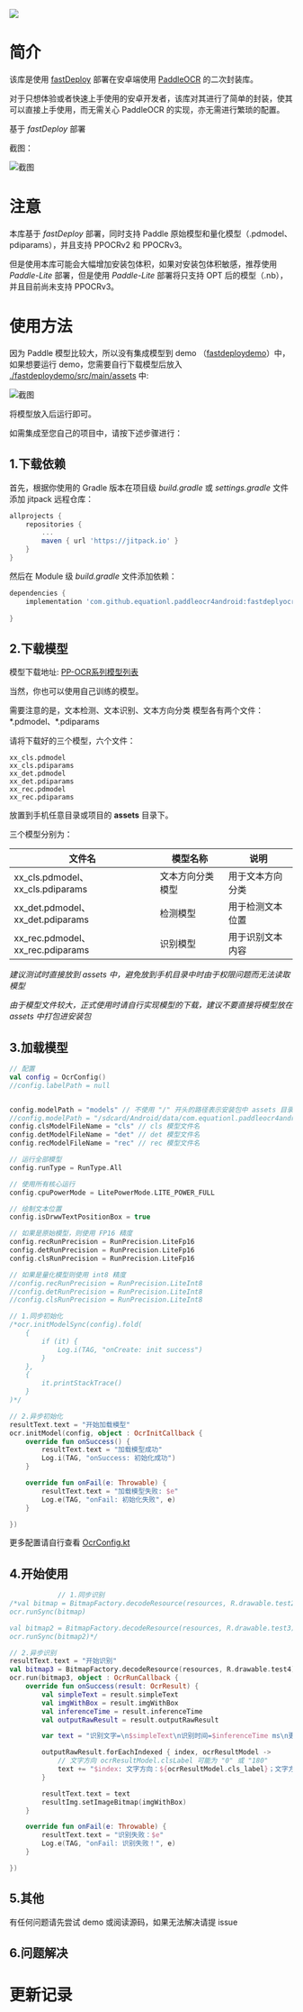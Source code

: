 [![](https://jitpack.io/v/equationl/paddleocr4android.svg)](https://jitpack.io/#equationl/paddleocr4android)

# 简介

该库是使用 [fastDeploy](https://github.com/PaddlePaddle/PaddleOCR/tree/dygraph/deploy/fastdeploy/android) 部署在安卓端使用 [PaddleOCR](https://github.com/PaddlePaddle/PaddleOCR) 的二次封装库。

对于只想体验或者快速上手使用的安卓开发者，该库对其进行了简单的封装，使其可以直接上手使用，而无需关心 PaddleOCR 的实现，亦无需进行繁琐的配置。

基于 *fastDeploy* 部署

截图：

![截图](/doc/screenshot2.jpg)

# 注意

本库基于 *fastDeploy* 部署，同时支持 Paddle 原始模型和量化模型（.pdmodel、pdiparams），并且支持 PPOCRv2 和 PPOCRv3。

但是使用本库可能会大幅增加安装包体积，如果对安装包体积敏感，推荐使用 *Paddle-Lite* 部署，但是使用 *Paddle-Lite* 部署将只支持 OPT 后的模型（.nb），并且目前尚未支持 PPOCRv3。


# 使用方法

因为 Paddle 模型比较大，所以没有集成模型到 demo （[fastdeploydemo](../fastdeploydemo)）中，如果想要运行 demo，您需要自行下载模型后放入 [./fastdeploydemo/src/main/assets](../fastdeploydemo/src/main/assets) 中:

![截图](/doc/screenshot3.png)

将模型放入后运行即可。

如需集成至您自己的项目中，请按下述步骤进行：

## 1.下载依赖

首先，根据你使用的 Gradle 版本在项目级 *build.gradle* 或 *settings.gradle* 文件添加 jitpack 远程仓库：

```gradle
allprojects {
	repositories {
		...
		maven { url 'https://jitpack.io' }
	}
}
```

然后在 Module 级 *build.gradle* 文件添加依赖：

```gradle
dependencies {
    implementation 'com.github.equationl.paddleocr4android:fastdeplyocr:v1.2.2'
    
}
```

## 2.下载模型

模型下载地址: [PP-OCR系列模型列表](https://github.com/PaddlePaddle/PaddleOCR/blob/release/2.6/doc/doc_ch/models_list.md)

当然，你也可以使用自己训练的模型。

需要注意的是，文本检测、文本识别、文本方向分类 模型各有两个文件：\*.pdmodel、\*.pdiparams

请将下载好的三个模型，六个文件：

```
xx_cls.pdmodel
xx_cls.pdiparams
xx_det.pdmodel
xx_det.pdiparams
xx_rec.pdmodel
xx_rec.pdiparams
```

放置到手机任意目录或项目的 **assets** 目录下。

三个模型分别为：

| 文件名                             | 模型名称     | 说明       |
|---------------------------------|----------|----------|
| xx_cls.pdmodel、xx_cls.pdiparams | 文本方向分类模型 | 用于文本方向分类 |
| xx_det.pdmodel、xx_det.pdiparams | 检测模型     | 用于检测文本位置 |
| xx_rec.pdmodel、xx_rec.pdiparams | 识别模型     | 用于识别文本内容 |

*建议测试时直接放到 assets 中，避免放到手机目录中时由于权限问题而无法读取模型*

*由于模型文件较大，正式使用时请自行实现模型的下载，建议不要直接将模型放在 assets 中打包进安装包*

## 3.加载模型

```kotlin
// 配置
val config = OcrConfig()
//config.labelPath = null


config.modelPath = "models" // 不使用 "/" 开头的路径表示安装包中 assets 目录下的文件，例如当前表示 assets/models/ocr_v2_for_cpu
//config.modelPath = "/sdcard/Android/data/com.equationl.paddleocr4android.app/files/models" // 使用 "/" 表示手机储存路径，测试时请将下载的三个模型放置于该目录下
config.clsModelFileName = "cls" // cls 模型文件名
config.detModelFileName = "det" // det 模型文件名
config.recModelFileName = "rec" // rec 模型文件名

// 运行全部模型
config.runType = RunType.All

// 使用所有核心运行
config.cpuPowerMode = LitePowerMode.LITE_POWER_FULL

// 绘制文本位置
config.isDrwwTextPositionBox = true

// 如果是原始模型，则使用 FP16 精度
config.recRunPrecision = RunPrecision.LiteFp16
config.detRunPrecision = RunPrecision.LiteFp16
config.clsRunPrecision = RunPrecision.LiteFp16

// 如果是量化模型则使用 int8 精度
//config.recRunPrecision = RunPrecision.LiteInt8
//config.detRunPrecision = RunPrecision.LiteInt8
//config.clsRunPrecision = RunPrecision.LiteInt8

// 1.同步初始化
/*ocr.initModelSync(config).fold(
    {
        if (it) {
            Log.i(TAG, "onCreate: init success")
        }
    },
    {
        it.printStackTrace()
    }
)*/

// 2.异步初始化
resultText.text = "开始加载模型"
ocr.initModel(config, object : OcrInitCallback {
    override fun onSuccess() {
        resultText.text = "加载模型成功"
        Log.i(TAG, "onSuccess: 初始化成功")
    }

    override fun onFail(e: Throwable) {
        resultText.text = "加载模型失败: $e"
        Log.e(TAG, "onFail: 初始化失败", e)
    }

})
```

更多配置请自行查看 [OcrConfig.kt](../fastdeployOCR/src/main/java/com/equationl/fastdeployocr/OcrConfig.kt)

## 4.开始使用

```kotlin
            // 1.同步识别
/*val bitmap = BitmapFactory.decodeResource(resources, R.drawable.test2)
ocr.runSync(bitmap)

val bitmap2 = BitmapFactory.decodeResource(resources, R.drawable.test3)
ocr.runSync(bitmap2)*/

// 2.异步识别
resultText.text = "开始识别"
val bitmap3 = BitmapFactory.decodeResource(resources, R.drawable.test4)
ocr.run(bitmap3, object : OcrRunCallback {
    override fun onSuccess(result: OcrResult) {
        val simpleText = result.simpleText
        val imgWithBox = result.imgWithBox
        val inferenceTime = result.inferenceTime
        val outputRawResult = result.outputRawResult

        var text = "识别文字=\n$simpleText\n识别时间=$inferenceTime ms\n更多信息=\n"

        outputRawResult.forEachIndexed { index, ocrResultModel ->
            // 文字方向 ocrResultModel.clsLabel 可能为 "0" 或 "180"
            text += "$index: 文字方向：${ocrResultModel.cls_label}；文字方向置信度：${ocrResultModel.cls_confidenceL}；识别置信度 ${ocrResultModel.confidence}；；文字位置：${ocrResultModel.points}\n"
        }

        resultText.text = text
        resultImg.setImageBitmap(imgWithBox)
    }

    override fun onFail(e: Throwable) {
        resultText.text = "识别失败：$e"
        Log.e(TAG, "onFail: 识别失败！", e)
    }

})
```

## 5.其他

有任何问题请先尝试 demo 或阅读源码，如果无法解决请提 issue


## 6.问题解决


# 更新记录

